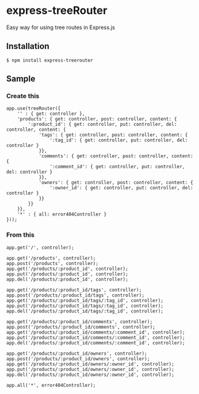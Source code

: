 # express-treeRouter

Easy way for using tree routes in Express.js

## Installation

	$ npm install express-treerouter

## Sample

### Create this

	app.use(treeRouter({
		'' : { get: controller },
		'products': { get: controller, post: controller, content: {
			':product_id': { get: controller, put: controller, del: controller, content: {
				'tags': { get: controller, post: controller, content: { 
					':tag_id': { get: controller, put: controller, del: controller }
				}},
				'comments': { get: controller, post: controller, content: {
					':comment_id': { get: controller, put: controller, del: controller }
				}},
				'owners': { get: controller, post: controller, content: {
					':owner_id': { get: controller, put: controller, del: controller }
				}}
			}}
		}},
		'*' : { all: error404Controller }
	}));

### From this

	app.get('/', controller);
	
	app.get('/products', controller);
	app.post('/products', controller);
	app.get('/products/:product_id', controller);
	app.put('/products/:product_id', controller);
	app.del('/products/:product_id', controller);
	
	app.get('/products/:product_id/tags', controller);
	app.post('/products/:product_id/tags', controller);
	app.get('/products/:product_id/tags/:tag_id', controller);
	app.put('/products/:product_id/tags/:tag_id', controller);
	app.del('/products/:product_id/tags/:tag_id', controller);
	
	app.get('/products/:product_id/comments', controller);
	app.post('/products/:product_id/comments', controller);
	app.get('/products/:product_id/comments/:comment_id', controller);
	app.put('/products/:product_id/comments/:comment_id', controller);
	app.del('/products/:product_id/comments/:comment_id', controller);
	
	app.get('/products/:product_id/owners', controller);
	app.post('/products/:product_id/owners', controller);
	app.get('/products/:product_id/owners/:owner_id', controller);
	app.put('/products/:product_id/owners/:owner_id', controller);
	app.del('/products/:product_id/owners/:owner_id', controller);
	
	app.all('*', error404Controller);

